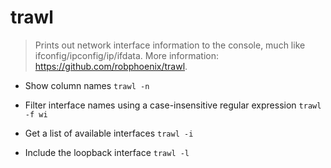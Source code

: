 # trawl
> Prints out network interface information to the console, much like ifconfig/ipconfig/ip/ifdata.
> More information: <https://github.com/robphoenix/trawl>.

- Show column names
`trawl -n`

- Filter interface names using a case-insensitive regular expression
`trawl -f wi`

- Get a list of available interfaces
`trawl -i`

- Include the loopback interface
`trawl -l`
